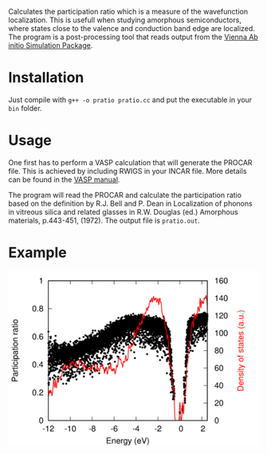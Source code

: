 Calculates the participation ratio which is a measure of the wavefunction localization.
This is usefull when studying amorphous semiconductors, where states close to the valence and
conduction band edge are localized.
The program is a post-processing tool that reads output from the [Vienna Ab initio Simulation Package](http://vasp.at).

# Installation
Just compile with `g++ -o pratio pratio.cc` and put the executable in your `bin` folder.

# Usage
One first has to perform a VASP calculation that will generate the PROCAR file.
This is achieved by including RWIGS in your INCAR file. More details can be found
in the [VASP manual](http://cms.mpi.univie.ac.at/vasp/vasp/PROCAR_file.html).

The program will read the PROCAR and calculate the participation ratio based on
the definition by R.J. Bell and P. Dean in Localization of phonons in vitreous
silica and related glasses in R.W. Douglas (ed.) Amorphous materials, p.443-451,
(1972). The output file is `pratio.out`.

# Example
<img src="./example/pratio.png" width="700">
